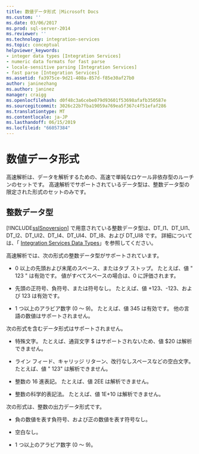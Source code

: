 ```yaml
---
title: 数値データ形式 |Microsoft Docs
ms.custom: ''
ms.date: 03/06/2017
ms.prod: sql-server-2014
ms.reviewer: ''
ms.technology: integration-services
ms.topic: conceptual
helpviewer_keywords:
- integer data types [Integration Services]
- numeric data formats for fast parse
- locale-sensitive parsing [Integration Services]
- fast parse [Integration Services]
ms.assetid: fa3975ce-9d21-408a-857d-f85e30af27b0
author: janinezhang
ms.author: janinez
manager: craigg
ms.openlocfilehash: d0f48c3a6cebe079d93601f53698afafb350587e
ms.sourcegitcommit: 3026c22b7fba19059a769ea5f367c4f51efaf286
ms.translationtype: MT
ms.contentlocale: ja-JP
ms.lasthandoff: 06/15/2019
ms.locfileid: "66057384"
---
```

# <a name="numeric-data-formats"></a>数値データ形式
  高速解析は、データを解析するための、高速で単純なロケール非依存型のルーチンのセットです。 高速解析でサポートされているデータ型は、整数データ型の限定された形式のセットのみです。  
  
## <a name="integer-data-types"></a>整数データ型  
 [!INCLUDE[ssISnoversion](../includes/ssisnoversion-md.md)] で用意されている整数データ型は、DT_I1、DT_UI1、DT_I2、DT_UI2、DT_I4、DT_UI4、DT_I8、および DT_UI8 です。 詳細については、「 [Integration Services Data Types](data-flow/integration-services-data-types.md)」を参照してください。  
  
 高速解析では、次の形式の整数データ型がサポートされています。  
  
-   0 以上の先頭および末尾のスペース、またはタブ ストップ。 たとえば、値 "  123  " は有効です。 値がすべてスペースの場合は、0 に評価されます。  
  
-   先頭の正符号、負符号、または符号なし。 たとえば、値 +123、-123、および 123 は有効です。  
  
-   1 つ以上のアラビア数字 (0 ～ 9)。 たとえば、値 345 は有効です。 他の言語の数値はサポートされません。  
  
 次の形式を含むデータ形式はサポートされません。  
  
-   特殊文字。 たとえば、通貨文字 $ はサポートされないため、値 $20 は解析できません。  
  
-   ライン フィード、キャリッジ リターン、改行なしスペースなどの空白文字。 たとえば、値 " 123" は解析できません。  
  
-   整数の 16 進表記。 たとえば、値 2EE は解析できません。  
  
-   整数の科学的表記法。 たとえば、値 1E+10 は解析できません。  
  
 次の形式は、整数の出力データ形式です。  
  
-   負の数値を表す負符号、および正の数値を表す符号なし。  
  
-   空白なし。  
  
-   1 つ以上のアラビア数字 (0 ～ 9)。  
  
  
